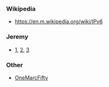 ### Wikipedia
- https://en.m.wikipedia.org/wiki/IPv6

### Jeremy
- [1](https://www.youtube.com/watch?v=ZNuXyOXae5U), [2](https://www.youtube.com/watch?v=Zfhpd7dl6QI), [3](https://www.youtube.com/watch?v=rwkHfsWQwy8)

### Other
- [OneMarcFifty](https://youtu.be/oItwDXraK1M)
